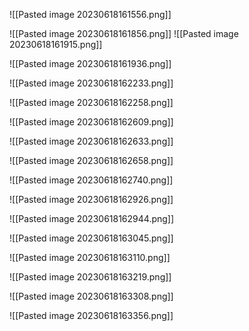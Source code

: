 ![[Pasted image 20230618161556.png]]



![[Pasted image 20230618161856.png]]
![[Pasted image 20230618161915.png]]

![[Pasted image 20230618161936.png]] 


![[Pasted image 20230618162233.png]]



![[Pasted image 20230618162258.png]]


![[Pasted image 20230618162609.png]]

![[Pasted image 20230618162633.png]]


![[Pasted image 20230618162658.png]]

![[Pasted image 20230618162740.png]]

![[Pasted image 20230618162926.png]]



![[Pasted image 20230618162944.png]]

![[Pasted image 20230618163045.png]]


![[Pasted image 20230618163110.png]]


![[Pasted image 20230618163219.png]]


![[Pasted image 20230618163308.png]]

![[Pasted image 20230618163356.png]]


